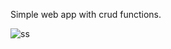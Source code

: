 Simple web app with crud functions.

![ss](https://github.com/TanLeblebici/cs_CRUD/assets/75142903/00b844c9-b602-466b-9b5f-2fd38e87cc3f)
